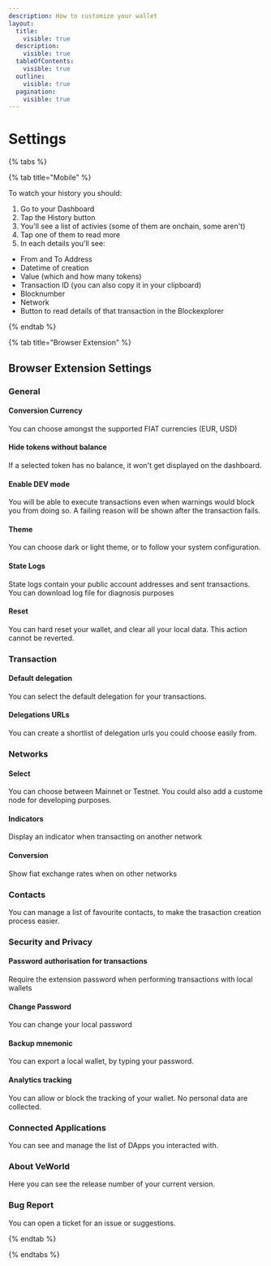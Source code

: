 ```yaml
---
description: How to customize your wallet
layout:
  title:
    visible: true
  description:
    visible: true
  tableOfContents:
    visible: true
  outline:
    visible: true
  pagination:
    visible: true
---
```


# Settings

{% tabs %}

{% tab title="Mobile" %} 

To watch your history you should:

1. Go to your Dashboard
2. Tap the History button
3. You'll see a list of activies (some of them are onchain, some aren't)
4. Tap one of them to read more
5. In each details you'll see:
  - From and To Address
  - Datetime of creation
  - Value (which and how many tokens)
  - Transaction ID (you can also copy it in your clipboard)
  - Blocknumber
  - Network
  - Button to read details of that transaction in the Blockexplorer

{% endtab %}

{% tab title="Browser Extension" %}

## Browser Extension Settings

### General

#### Conversion Currency

You can choose amongst the supported FIAT currencies (EUR, USD)

#### Hide tokens without balance

If a selected token has no balance, it won't get displayed on the dashboard.

#### Enable DEV mode

You will be able to execute transactions even when warnings would block you from doing so. A failing reason will be shown after the transaction fails.

#### Theme

You can choose dark or light theme, or to follow your system configuration.

#### State Logs

State logs contain your public account addresses and sent transactions.
You can download log file for diagnosis purposes

#### Reset

You can hard reset your wallet, and clear all your local data.
This action cannot be reverted.

### Transaction

#### Default delegation

You can select the default delegation for your transactions.

#### Delegations URLs

You can create a shortlist of delegation urls you could choose easily from.

### Networks

#### Select

You can choose between Mainnet or Testnet.
You could also add a custome node for developing purposes.

#### Indicators

Display an indicator when transacting on another network

#### Conversion

Show fiat exchange rates when on other networks

### Contacts

You can manage a list of favourite contacts, to make the trasaction creation process easier.

### Security and Privacy

#### Password authorisation for transactions

Require the extension password when performing transactions with local wallets

#### Change Password

You can change your local password

#### Backup mnemonic

You can export a local wallet, by typing your password.

#### Analytics tracking

You can allow or block the tracking of your wallet. No personal data are collected.

### Connected Applications

You can see and manage the list of DApps you interacted with.

### About VeWorld

Here you can see the release number of your current version.

### Bug Report

You can open a ticket for an issue or suggestions.

{% endtab %}

{% endtabs %}
